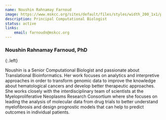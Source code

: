 ```yaml
---
name: Noushin Rahnamay Farnoud
image: https://www.mskcc.org/sites/default/files/styles/width_200_1x1/public/node/150415/3x2/farnoud_130612_02_1200x800.jpg?h=10d202d3
description: Principal Computational Biologist
status: active
links:
    email: farnoudn@mskcc.org
---
```


### Noushin Rahnamay Farnoud, PhD
{:.left}

Noushin is a Senior Computational Biologist and passionate about Translational Bioinformatics. Her work focuses on analytics and interpretive approaches in order to transform genomic data to improve the knowledge about hematological cancers and develop better therapeutic approaches. She works closely with the interdisciplinary team of scientists at the Myeloproliferative Neoplasms Research Consortium where she focuses on leading the analysis of molecular data from drug trials to better understand myelofibrosis and design prognostic models that can help to predict outcomes in individual patients.